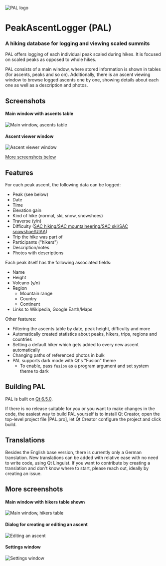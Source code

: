 ![PAL logo](resources/logo/logo_multisize_square.ico)

PeakAscentLogger (PAL)
======================

### A hiking database for logging and viewing scaled summits

PAL offers logging of each individual peak scaled during hikes.
It is focused on scaled peaks as opposed to whole hikes.

PAL consists of a main window, where stored information is shown in tables (for ascents, peaks and so on).
Additionally, there is an ascent viewing window to browse logged ascents one by one, showing details about each one as well as a description and photos.



Screenshots
----------

#### Main window with ascents table

![Main window, ascents table](resources/screenshots/ascents_table.png)

#### Ascent viewer window

![Ascent viewer window](resources/screenshots/ascent_viewer.png)

[More screenshots below](#more_screens)



Features
--------

For each peak ascent, the following data can be logged:

- Peak (see below)
- Date
- Time
- Elevation gain
- Kind of hike (normal, ski, snow, snowshoes)
- Traverse (y/n)
- Difficulty ([SAC hiking/SAC mountaineering/SAC ski/SAC snowshoe/UIAA](https://www.bergfreunde.eu/alpine-grades-calculator/))
- Trip the hike was part of
- Participants ("hikers")
- Description/notes
- Photos with descriptions

Each peak itself has the following associated fields:

- Name
- Height
- Volcano (y/n)
- Region
	- Mountain range
	- Country
	- Continent
- Links to Wikipedia, Google Earth/Maps

Other features:

- Filtering the ascents table by date, peak height, difficulty and more
- Automatically created statistics about peaks, hikers, trips, regions and countries
- Setting a default hiker which gets added to every new ascent automatically
- Changing paths of referenced photos in bulk
- PAL supports dark mode with Qt's "Fusion" theme
	- To enable, pass `fusion` as a program argument and set system theme to dark



Building PAL
------------

PAL is built on [Qt 6.5.0](https://wiki.qt.io/Qt_6.5_Release).

If there is no release suitable for you or you want to make changes in the code, the easiest way to build PAL yourself is to install Qt Creator, open the top-level project file [PAL.pro], let Qt Creator configure the project and click build.



Translations
------------

Besides the English base version, there is currently only a German translation.
New translations can be added with relative ease with no need to write code, using Qt Linguist.
If you want to contribute by creating a translation and don't know where to start, please reach out, ideally by creating an issue.



More screenshots <a name="more_screens">
----------------

#### Main window with hikers table shown

![Main window, hikers table](resources/screenshots/hikers_table.png)

#### Dialog for creating or editing an ascent

![Editing an ascent](resources/screenshots/edit_ascent.png)

#### Settings window

![Settings window](resources/screenshots/settings.png)
